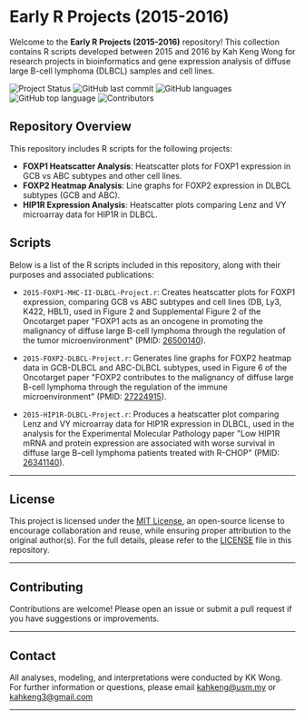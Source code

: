 # Early R Projects (2015-2016)

Welcome to the **Early R Projects (2015-2016)** repository! This collection contains R scripts developed between 2015 and 2016 by Kah Keng Wong for research projects in bioinformatics and gene expression analysis of diffuse large B-cell lymphoma (DLBCL) samples and cell lines. 

![Project Status](https://img.shields.io/badge/status-active-brightgreen)
![GitHub last commit](https://img.shields.io/github/last-commit/kahkengwong/Early-R-Projects-2015-2016)
![GitHub languages](https://img.shields.io/github/languages/count/kahkengwong/Early-R-Projects-2015-2016)
![GitHub top language](https://img.shields.io/github/languages/top/kahkengwong/Early-R-Projects-2015-2016)
![Contributors](https://img.shields.io/github/contributors/kahkengwong/Early-R-Projects-2015-2016)

## Repository Overview

This repository includes R scripts for the following projects:
- **FOXP1 Heatscatter Analysis**: Heatscatter plots for FOXP1 expression in GCB vs ABC subtypes and other cell lines.
- **FOXP2 Heatmap Analysis**: Line graphs for FOXP2 expression in DLBCL subtypes (GCB and ABC).
- **HIP1R Expression Analysis**: Heatscatter plots comparing Lenz and VY microarray data for HIP1R in DLBCL.

## Scripts

Below is a list of the R scripts included in this repository, along with their purposes and associated publications:

- `2015-FOXP1-MHC-II-DLBCL-Project.r`: Creates heatscatter plots for FOXP1 expression, comparing GCB vs ABC subtypes and cell lines (DB, Ly3, K422, HBL1), used in Figure 2 and Supplemental Figure 2 of the Oncotarget paper "FOXP1 acts as an oncogene in promoting the malignancy of diffuse large B-cell lymphoma through the regulation of the tumor microenvironment" (PMID: [26500140](https://pubmed.ncbi.nlm.nih.gov/26500140/)).
  
- `2015-FOXP2-DLBCL-Project.r`: Generates line graphs for FOXP2 heatmap data in GCB-DLBCL and ABC-DLBCL subtypes, used in Figure 6 of the Oncotarget paper "FOXP2 contributes to the malignancy of diffuse large B-cell lymphoma through the regulation of the immune microenvironment" (PMID: [27224915](https://pubmed.ncbi.nlm.nih.gov/27224915/)).

- `2015-HIP1R-DLBCL-Project.r`: Produces a heatscatter plot comparing Lenz and VY microarray data for HIP1R expression in DLBCL, used in the analysis for the Experimental Molecular Pathology paper "Low HIP1R mRNA and protein expression are associated with worse survival in diffuse large B-cell lymphoma patients treated with R-CHOP" (PMID: [26341140](https://pubmed.ncbi.nlm.nih.gov/26341140/)).

---

## License
This project is licensed under the [MIT License](https://github.com/kahkengwong/GAM_PRSS_REML_Project/blob/main/LICENSE), an open-source license to encourage collaboration and reuse, while ensuring proper attribution to the original author(s). For the full details, please refer to the [LICENSE](https://github.com/kahkengwong/GAM_PRSS_REML_Project/blob/main/LICENSE) file in this repository.


---

## Contributing
Contributions are welcome! Please open an issue or submit a pull request if you have suggestions or improvements.

---

## Contact
All analyses, modeling, and interpretations were conducted by KK Wong. For further information or questions, please email [kahkeng@usm.my](mailto:kahkeng@usm.my) or [kahkeng3@gmail.com](mailto:kahkeng3@gmail.com)

---
